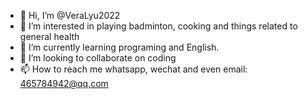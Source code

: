 - 👋 Hi, I’m @VeraLyu2022
- 👀 I’m interested in playing badminton, cooking and things related to general health
- 🌱 I’m currently learning programing and English. 
- 💞️ I’m looking to collaborate on coding
- 📫 How to reach me whatsapp, wechat and even email: 465784942@qq.com

<!---
VeraLyu2022/VeraLyu2022 is a ✨ special ✨ repository because its `README.md` (this file) appears on your GitHub profile.
You can click the Preview link to take a look at your changes.
--->
